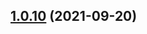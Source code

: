 ## [1.0.10](https://github.com/wow-actions/contributors-list/compare/v1.0.9...v1.0.10) (2021-09-20)
